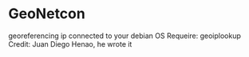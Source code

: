 # GeoNetcon
georeferencing ip connected to your debian OS
Requeire: geoiplookup
Credit: Juan Diego Henao, he wrote it
